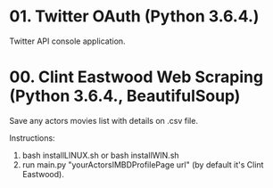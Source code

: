 # 01. Twitter OAuth (Python 3.6.4.)

Twitter API console application.


# 00. Clint Eastwood Web Scraping (Python 3.6.4., BeautifulSoup)

Save any actors movies list with details on .csv file.

Instructions:

1. bash installLINUX.sh or bash installWIN.sh
2. run main.py "yourActorsIMBDProfilePage url" (by default it's Clint Eastwood).
